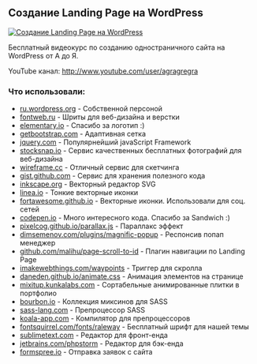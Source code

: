 <div id="readme" class="boxed-group flush clearfix announce instapaper_body md">
    <article class="markdown-body entry-content" itemprop="mainContentOfPage"><h1><a id="user-content-Создание-landing-page-на-wordpress" class="anchor" href="#Создание-landing-page-на-wordpress" aria-hidden="true"><span class="octicon octicon-link"></span></a>Создание Landing Page на WordPress</h1>

<p><a href="https://raw.githubusercontent.com/agragregra/wordpress-landing-page-lesson/master/_mockup.jpg" target="_blank"><img src="https://raw.githubusercontent.com/agragregra/wordpress-landing-page-lesson/master/_mockup.jpg" alt="Создание Landing Page на WordPress" style="max-width:100%;"></a></p>

<p>Бесплатный видеокурс по созданию одностраничного сайта на WordPress от А до Я.</p>


<p>YouTube канал: <a href="http://www.youtube.com/user/agragregra" target="_blank">http://www.youtube.com/user/agragregra</a></p>

<h3><a id="user-content-Что-использовали" class="anchor" href="#Что-использовали" aria-hidden="true"><span class="octicon octicon-link"></span></a>Что использовали:</h3>

<ul>
    <li><a href="http://ru.wordpress.org" target="_blank">ru.wordpress.org</a> - Собственной персоной</li>
    <li><a href="http://fontweb.ru" target="_blank">fontweb.ru</a> - Шриты для веб-дизайна и верстки</li>
    <li><a href="http://elementary.io" target="_blank">elementary.io</a> - Спасибо за логотип :)</li>
    <li><a href="http://getbootstrap.com" target="_blank">getbootstrap.com</a> - Адаптивная сетка</li>
    <li><a href="http://jquery.com" target="_blank">jquery.com</a> - Популярнейший javaScript Framework</li>
    <li><a href="http://stocksnap.io" target="_blank">stocksnap.io</a> - Сервис качественных бесплатных фотографий для веб-дизайна</li>
    <li><a href="http://wireframe.cc/fEKu0b" target="_blank">wireframe.cc</a> - Отличный сервис для скетчинга</li>
    <li><a href="http://gist.github.com/agragregra" target="_blank">gist.github.com</a> - Сервис для хранения полезного кода</li>
    <li><a href="http://inkscape.org" target="_blank">inkscape.org</a> - Векторный редактор SVG</li>
    <li><a href="http://linea.io" target="_blank">linea.io</a> - Тонкие векторные иконки</li>
    <li><a href="http://fortawesome.github.io/Font-Awesome" target="_blank">fortawesome.github.io</a> - Векторные иконки. Использовали для соц. сетей</li>
    <li><a href="http://codepen.io/anon/pen/azYBoX" target="_blank">codepen.io</a> - Много интересного кода. Спасибо за Sandwich :)</li>
    <li><a href="http://pixelcog.github.io/parallax.js" target="_blank">pixelcog.github.io/parallax.js</a> - Параллакс эффект</li>
    <li><a href="http://dimsemenov.com/plugins/magnific-popup" target="_blank">dimsemenov.com/plugins/magnific-popup</a> - Респонсив попап менеджер</li>
    <li><a href="http://github.com/malihu/page-scroll-to-id" target="_blank">github.com/malihu/page-scroll-to-id</a> - Плагин навигации по Landing Page</li>
    <li><a href="http://imakewebthings.com/waypoints" target="_blank">imakewebthings.com/waypoints</a> - Триггер для скролла</li>
    <li><a href="http://daneden.github.io/animate.css" target="_blank">daneden.github.io/animate.css</a> - Анимация элементов на странице</li>
    <li><a href="http://mixitup.kunkalabs.com" target="_blank">mixitup.kunkalabs.com</a> - Сортабельные анимированные плитки в портфолио</li>
    <li><a href="http://bourbon.io" target="_blank">bourbon.io</a> - Коллекция миксинов для SASS</li>
    <li><a href="http://sass-lang.com" target="_blank">sass-lang.com</a> - Препроцессор SASS</li>
    <li><a href="http://koala-app.com" target="_blank">koala-app.com</a> - Компилятор для препроцессоров</li>
    <li><a href="http://fontsquirrel.com/fonts/raleway" target="_blank">fontsquirrel.com/fonts/raleway</a> - Бесплатный шрифт для нашей темы</li>
    <li><a href="http://sublimetext.com" target="_blank">sublimetext.com</a> - Редактор для фронт-енда</li>
    <li><a href="http://jetbrains.com/phpstorm" target="_blank">jetbrains.com/phpstorm</a> - Редактор для бэк-енда</li>
    <li><a href="http://formspree.io" target="_blank">formspree.io</a> - Отправка заявок с сайта</li>
</ul>
</article>
  </div>
